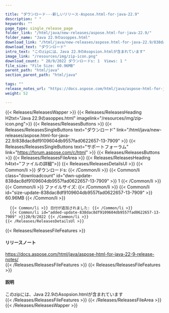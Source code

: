 ```yaml
---

title: "ダウンロード---新しいリリース-Aspose.html-for-java-22.9"
description: " "
keywords: ""
page_type: single_release_page
folder_link: "/html/java/new-releases/aspose.html-for-java-22.9/"
folder_name: "Java 22.9のasoppes.html"
download_link: "/html/java/new-releases/aspose.html-for-java-22.9/838dac8df9109604db9557fad0622657-13-7909"
download_text: "ダウンロード"
intro_text: "このzipには、Java 22.9のAsopsion.htmlが含まれています"
image_link: "/resources/img/zip-icon.png"
download_count: " 20/9/2022 ダウンロードs: 1  Views: 1 "
file_size: "File Size: 60.96MB"
parent_path: "html/java"
section_parent_path: "html/java"

tags: ""
release_notes_url: "https://docs.aspose.com/html/java/aspose-html-for-java-22-9-release-notes/"
weight: 52

---
```


{{< Releases/ReleasesWapper >}}
  {{< Releases/ReleasesHeading H2txt="Java 22.9のasoppes.html" imagelink="/resources/img/zip-icon.png">}}
  {{< Releases/ReleasesButtons >}}
    {{< Releases/ReleasesSingleButtons text="ダウンロード" link="/html/java/new-releases/aspose.html-for-java-22.9/838dac8df9109604db9557fad0622657-13-7909" >}}
    {{< Releases/ReleasesSingleButtons text="サポートフォーラム" link="https://forum.aspose.com/c/html" >}}
  {{< Releases/ReleasesButtons >}}
  {{< Releases/ReleasesFileArea >}}
    {{< Releases/ReleasesHeading h4txt="ファイルの詳細">}}
    {{< Releases/ReleasesDetailsUl >}}
      {{< Common/li >}} ダウンロードs: {{< /Common/li >}}
      {{< Common/li class="downloadcount" id="dwn-update-838dac8df9109604db9557fad0622657-13-7909" >}} 1 {{< /Common/li >}}
      {{< Common/li >}} ファイルサイズ: {{< /Common/li >}}
      {{< Common/li id="size-update-838dac8df9109604db9557fad0622657-13-7909" >}} 60.96MB {{< /Common/li >}}

      {{< Common/li >}} 日付が追加されました: {{< /Common/li >}}
      {{< Common/li id="added-update-838dac8df9109604db9557fad0622657-13-7909" >}}20/9/2022 {{< /Common/li >}}
    {{< /Releases/ReleasesDetailsUl >}}

  {{< Releases/ReleasesFileFeatures >}}
      <h4>リリースノート</h4><div><a href='https://docs.aspose.com/html/java/aspose-html-for-java-22-9-release-notes/'>https://docs.aspose.com/html/java/aspose-html-for-java-22-9-release-notes/</a></div>
  {{< /Releases/ReleasesFileFeatures >}}
  {{< Releases/ReleasesFileFeatures >}}
      <h4>説明</h4><div class="HTMLDescription">このzipには、Java 22.9のAsopsion.htmlが含まれています</div>
  {{< /Releases/ReleasesFileFeatures >}}
 {{< /Releases/ReleasesFileArea >}}
{{< /Releases/ReleasesWapper >}}


